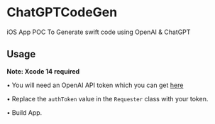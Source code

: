 # ChatGPTCodeGen
iOS App POC To Generate swift code using OpenAI &amp; ChatGPT


## Usage 
**Note: Xcode 14 required**

• You will need an OpenAI API token which you can get [here](https://www.google.com)

• Replace the `authToken` value in the `Requester` class with your token.

• Build App. 

